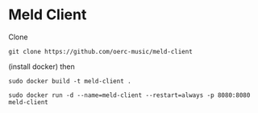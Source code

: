 # Meld Client

Clone
```
git clone https://github.com/oerc-music/meld-client
```
(install docker)
then
```
sudo docker build -t meld-client .
```
```
sudo docker run -d --name=meld-client --restart=always -p 8080:8080 meld-client
```
